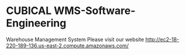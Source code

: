 # CUBICAL WMS-Software-Engineering
Warehouse Management System
Please visit our website http://ec2-18-220-189-136.us-east-2.compute.amazonaws.com/
